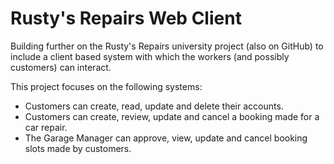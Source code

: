 # Rusty's Repairs Web Client
Building further on the Rusty's Repairs university project (also on GitHub) to include a client based system with which the workers (and possibly customers) can interact. 

This project focuses on the following systems:
- Customers can create, read, update and delete their accounts.
- Customers can create, review, update and cancel a booking made for a car repair.
- The Garage Manager can approve, view, update and cancel booking slots made by customers. 
